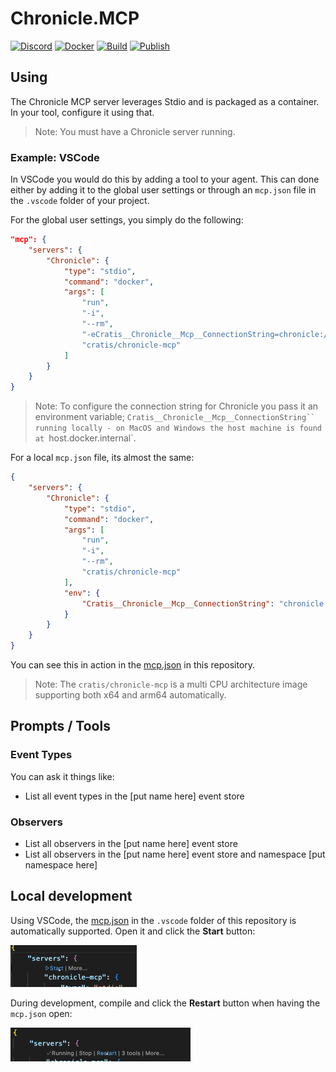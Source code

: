 # Chronicle.MCP

[![Discord](https://img.shields.io/discord/1182595891576717413?label=Discord&logo=discord&color=7289da)](https://discord.gg/kt4AMpV8WV)
[![Docker](https://img.shields.io/docker/v/cratis/chronicle-mcp?label=Chronicle.Mcp&logo=docker&sort=semver)](https://hub.docker.com/r/cratis/chronicle-mcp)
[![Build](https://github.com/Cratis/Chronicle.Mcp/actions/workflows/build.yml/badge.svg)](https://github.com/Cratis/Chronicle.Mcp/actions/workflows/build.yml)
[![Publish](https://github.com/cratis/Chronicle.Mcp/actions/workflows/publish.yml/badge.svg)](https://github.com/Cratis/Chronicle.Mcp/actions/workflows/publish.yml)

## Using

The Chronicle MCP server leverages Stdio and is packaged as a container.
In your tool, configure it using that.

> Note: You must have a Chronicle server running.

### Example: VSCode

In VSCode you would do this by adding a tool to your agent.
This can done either by adding it to the global user settings or through an `mcp.json` file in
the `.vscode` folder of your project.

For the global user settings, you simply do the following:

```json
"mcp": {
    "servers": {
        "Chronicle": {
            "type": "stdio",
            "command": "docker",
            "args": [
                "run",
                "-i",
                "--rm",
                "-eCratis__Chronicle__Mcp__ConnectionString=chronicle://host.docker.internal:35000",
                "cratis/chronicle-mcp"
            ]
        }
    }
}
```

> Note: To configure the connection string for Chronicle you pass it an environment variable; `Cratis__Chronicle__Mcp__ConnectionString``
> running locally - on MacOS and Windows the host machine is found at `host.docker.internal`.

For a local `mcp.json` file, its almost the same:

```json
{
    "servers": {
        "Chronicle": {
            "type": "stdio",
            "command": "docker",
            "args": [
                "run",
                "-i",
                "--rm",
                "cratis/chronicle-mcp"
            ],
            "env": {
                "Cratis__Chronicle__Mcp__ConnectionString": "chronicle://host.docker.internal:35000"
            }
        }
    }
}
```

You can see this in action in the [mcp.json](./.vscode/mcp.json) in this repository.

> Note: The `cratis/chronicle-mcp` is a multi CPU architecture image supporting both x64 and arm64 automatically.

## Prompts / Tools

### Event Types

You can ask it things like:

- List all event types in the [put name here] event store

### Observers

- List all observers in the [put name here] event store
- List all observers in the [put name here] event store and namespace [put namespace here]

## Local development

Using VSCode, the [mcp.json](./.vscode/mcp.json) in the `.vscode` folder of this repository is automatically supported.
Open it and click the **Start** button:

![](./images/start.png)

During development, compile and click the **Restart** button when having the `mcp.json` open:

![](./images/restart.png)
